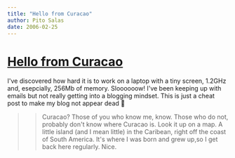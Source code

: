 ```yaml
---
title: "Hello from Curacao"
author: Pito Salas
date: 2006-02-25
---
```

# [Hello from Curacao](None)


I've discovered how hard it is to work on a laptop with a tiny screen, 1.2GHz
and, esepcially, 256Mb of memory. Sloooooow! I've been keeping up with emails
but not really getting into a blogging mindset. This is just a cheat post to
make my blog not appear dead 🙂

>>

>> Curacao? Those of you who know me, know. Those who do not, probably don't
know where Curacao is. Look it up on a map. A little island (and I mean
little) in the Caribean, right off the coast of South America. It's where I
was born and grew up,so I get back here regularly. Nice.


